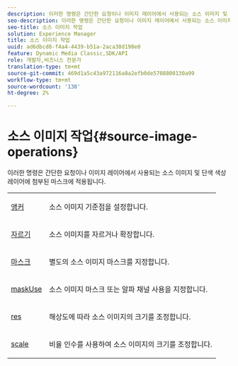 ```yaml
---
description: 이러한 명령은 간단한 요청이나 이미지 레이어에서 사용되는 소스 이미지 및 단색 색상 레이어에 첨부된 마스크에 적용됩니다.
seo-description: 이러한 명령은 간단한 요청이나 이미지 레이어에서 사용되는 소스 이미지 및 단색 색상 레이어에 첨부된 마스크에 적용됩니다.
seo-title: 소스 이미지 작업
solution: Experience Manager
title: 소스 이미지 작업
uuid: ad6dbcd8-f4a4-4439-b51a-2aca30d198e0
feature: Dynamic Media Classic,SDK/API
role: 개발자,비즈니스 전문가
translation-type: tm+mt
source-git-commit: 469d1a5c43a972116a8a2efb0de5708800130a99
workflow-type: tm+mt
source-wordcount: '138'
ht-degree: 2%

---
```



# 소스 이미지 작업{#source-image-operations}

이러한 명령은 간단한 요청이나 이미지 레이어에서 사용되는 소스 이미지 및 단색 색상 레이어에 첨부된 마스크에 적용됩니다.

<table id="simpletable_86AF12F2BD0B4F8698A008F8A20BAEF0"> 
 <tr class="strow"> 
  <td class="stentry"> <p><a href="../../../../../../is-api/http-ref/image-serving-api-ref/c-http-protocol-reference/c-command-reference/r-anchor.md#reference-6661e548ab284b82828d8d94c8ddeb7c" type="reference" format="dita" scope="local"> 앵커</a> </p></td> 
  <td class="stentry"> <p>소스 이미지 기준점을 설정합니다. </p></td> 
 </tr> 
 <tr class="strow"> 
  <td class="stentry"> <p> <a href="../../../../../../is-api/http-ref/image-serving-api-ref/c-http-protocol-reference/c-command-reference/r-crop.md#reference-6fd0f6399966446ab4425ce050572eab" type="reference" format="dita" scope="local"> 자르기</a> </p></td> 
  <td class="stentry"> <p>소스 이미지를 자르거나 확장합니다. </p></td> 
 </tr> 
 <tr class="strow"> 
  <td class="stentry"> <p><a href="../../../../../../is-api/http-ref/image-serving-api-ref/c-http-protocol-reference/c-command-reference/r-mask.md#reference-922254e027404fb890b850e2723ee06e" type="reference" format="dita" scope="local"> 마스크</a> </p></td> 
  <td class="stentry"> <p>별도의 소스 이미지 마스크를 지정합니다. </p></td> 
 </tr> 
 <tr class="strow"> 
  <td class="stentry"> <p> <a href="../../../../../../is-api/http-ref/image-serving-api-ref/c-http-protocol-reference/c-command-reference/r-maskuse.md#reference-9bb1fb5eee4a4bd38f33dadc1a752464" type="reference" format="dita" scope="local"> maskUse</a> </p></td> 
  <td class="stentry"> <p>소스 이미지 마스크 또는 알파 채널 사용을 지정합니다. </p></td> 
 </tr> 
 <tr class="strow"> 
  <td class="stentry"> <p> <a href="../../../../../../is-api/http-ref/image-serving-api-ref/c-http-protocol-reference/c-command-reference/r-res.md#reference-3d6fe416801148dea0f786f2b5169e55" type="reference" format="dita" scope="local"> res</a> </p></td> 
  <td class="stentry"> <p>해상도에 따라 소스 이미지의 크기를 조정합니다. </p></td> 
 </tr> 
 <tr class="strow"> 
  <td class="stentry"> <p><a href="../../../../../../is-api/http-ref/image-serving-api-ref/c-http-protocol-reference/c-command-reference/r-is-http-scale.md#reference-098c30cea1764f189e6f7c7e400cc065" type="reference" format="dita" scope="local"> scale</a> </p></td> 
  <td class="stentry"> <p>비율 인수를 사용하여 소스 이미지의 크기를 조정합니다. </p></td> 
 </tr> 
</table>

